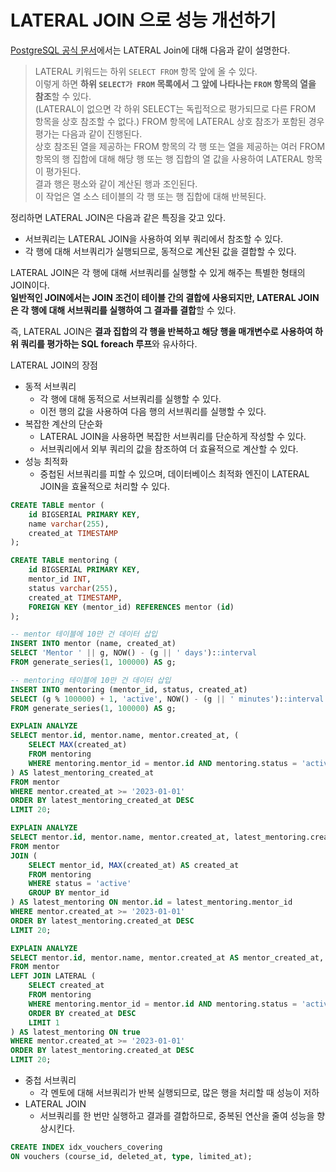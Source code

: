 # LATERAL JOIN 으로 성능 개선하기

[PostgreSQL 공식 문서](https://www.postgresql.org/docs/15/sql-select.html)에서는 LATERAL Join에 대해 다음과 같이 설명한다.

> LATERAL 키워드는 하위 `SELECT FROM` 항목 앞에 올 수 있다.  
> 이렇게 하면 **하위 `SELECT가 FROM` 목록에서 그 앞에 나타나는 `FROM` 항목의 열을 참조**할 수 있다.  
> (LATERAL이 없으면 각 하위 SELECT는 독립적으로 평가되므로 다른 FROM 항목을 상호 참조할 수 없다.)
> FROM 항목에 LATERAL 상호 참조가 포함된 경우 평가는 다음과 같이 진행된다.  
> 상호 참조된 열을 제공하는 FROM 항목의 각 행 또는 열을 제공하는 여러 FROM 항목의 행 집합에 대해 해당 행 또는 행 집합의 열 값을 사용하여 LATERAL 항목이 평가된다.  
> 결과 행은 평소와 같이 계산된 행과 조인된다.  
> 이 작업은 열 소스 테이블의 각 행 또는 행 집합에 대해 반복된다.

정리하면 LATERAL JOIN은 다음과 같은 특징을 갖고 있다.

- 서브쿼리는 LATERAL JOIN을 사용하여 외부 쿼리에서 참조할 수 있다.
- 각 행에 대해 서브쿼리가 실행되므로, 동적으로 계산된 값을 결합할 수 있다.

LATERAL JOIN은 각 행에 대해 서브쿼리를 실행할 수 있게 해주는 특별한 형태의 JOIN이다.  
**일반적인 JOIN에서는 JOIN 조건이 테이블 간의 결합에 사용되지만, LATERAL JOIN은 각 행에 대해 서브쿼리를 실행하여 그 결과를 결합**할 수 있다.

즉, LATERAL JOIN은 **결과 집합의 각 행을 반복하고 해당 행을 매개변수로 사용하여 하위 쿼리를 평가하는 SQL foreach 루프**와 유사하다.

LATERAL JOIN의 장점
- 동적 서브쿼리
  - 각 행에 대해 동적으로 서브쿼리를 실행할 수 있다.
  - 이전 행의 값을 사용하여 다음 행의 서브쿼리를 실행할 수 있다.
- 복잡한 계산의 단순화
  - LATERAL JOIN을 사용하면 복잡한 서브쿼리를 단순하게 작성할 수 있다.
  - 서브쿼리에서 외부 쿼리의 값을 참조하여 더 효율적으로 계산할 수 있다.
- 성능 최적화
  - 중첩된 서브쿼리를 피할 수 있으며, 데이터베이스 최적화 엔진이 LATERAL JOIN을 효율적으로 처리할 수 있다.

```sql
CREATE TABLE mentor (
    id BIGSERIAL PRIMARY KEY,
    name varchar(255),
    created_at TIMESTAMP
);

CREATE TABLE mentoring (
    id BIGSERIAL PRIMARY KEY,
    mentor_id INT,
    status varchar(255),
    created_at TIMESTAMP,
    FOREIGN KEY (mentor_id) REFERENCES mentor (id)
);
```

```sql
-- mentor 테이블에 10만 건 데이터 삽입
INSERT INTO mentor (name, created_at)
SELECT 'Mentor ' || g, NOW() - (g || ' days')::interval
FROM generate_series(1, 100000) AS g;

-- mentoring 테이블에 10만 건 데이터 삽입
INSERT INTO mentoring (mentor_id, status, created_at)
SELECT (g % 100000) + 1, 'active', NOW() - (g || ' minutes')::interval
FROM generate_series(1, 100000) AS g;
```


```sql
EXPLAIN ANALYZE
SELECT mentor.id, mentor.name, mentor.created_at, (
    SELECT MAX(created_at)
    FROM mentoring
    WHERE mentoring.mentor_id = mentor.id AND mentoring.status = 'active'
) AS latest_mentoring_created_at
FROM mentor
WHERE mentor.created_at >= '2023-01-01'
ORDER BY latest_mentoring_created_at DESC
LIMIT 20;
```

```sql
EXPLAIN ANALYZE
SELECT mentor.id, mentor.name, mentor.created_at, latest_mentoring.created_at AS latest_mentoring_created_at
FROM mentor
JOIN (
    SELECT mentor_id, MAX(created_at) AS created_at
    FROM mentoring
    WHERE status = 'active'
    GROUP BY mentor_id
) AS latest_mentoring ON mentor.id = latest_mentoring.mentor_id
WHERE mentor.created_at >= '2023-01-01'
ORDER BY latest_mentoring.created_at DESC
LIMIT 20;

```

```sql
EXPLAIN ANALYZE
SELECT mentor.id, mentor.name, mentor.created_at AS mentor_created_at, latest_mentoring.created_at AS latest_mentoring_created_at
FROM mentor
LEFT JOIN LATERAL (
    SELECT created_at
    FROM mentoring
    WHERE mentoring.mentor_id = mentor.id AND mentoring.status = 'active'
    ORDER BY created_at DESC
    LIMIT 1
) AS latest_mentoring ON true
WHERE mentor.created_at >= '2023-01-01'
ORDER BY latest_mentoring.created_at DESC
LIMIT 20;

```

- 중첩 서브쿼리
  - 각 멘토에 대해 서브쿼리가 반복 실행되므로, 많은 행을 처리할 때 성능이 저하
- LATERAL JOIN
  - 서브쿼리를 한 번만 실행하고 결과를 결합하므로, 중복된 연산을 줄여 성능을 향상시킨다.


```sql
CREATE INDEX idx_vouchers_covering 
ON vouchers (course_id, deleted_at, type, limited_at);
```